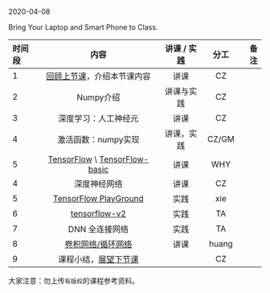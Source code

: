 2020-04-08

Bring Your Laptop  and Smart Phone to Class. 

| 时间段 |                             内容                             | 讲课 / 实践 | 分工  | 备注 |
| :----- | :----------------------------------------------------------: | :---------: | :---: | ---: |
| 1      |       [回顾上节课](../WW7/WW7-Plan.md)，介绍本节课内容       |    讲课     |  CZ   |      |
| 2      |      Numpy介绍     |  讲课与实践   |     CZ     |        |
| 3      |      深度学习：人工神经元 |  讲课    |    CZ    |         |
| 4      |      激活函数：numpy实现 |  讲课，实践    |    CZ/GM    |         |
| 5      |      [TensorFlow](http://tensorflow.google.cn) \ [TensorFlow-basic](2tensorflow-basic.pdf) |    讲课     |  WHY   |      |
| 4      |                         深度神经网络                         |    讲课     |  CZ   |      |
| 5      | [TensorFlow PlayGround](https://playground.tensorflow.org/)  |    实践     |  xie  |      |
| 6      |       [tensorflow-v2](../../TensorFlow/TensorFlow-v2)        |    实践     |  TA   |      |
| 7      |       DNN 全连接网络         |    实践     |  TA   |      |
| 8      |              [卷积网络/循环网络](1CNN_RNN.pdf)               |    讲课     | huang |      |
| 9      |          课程小结，[展望下节课](../WW9/WW9-Plan.md)          |             |  CZ   |      |




大家注意：勿上传``有版权``的课程参考资料。
